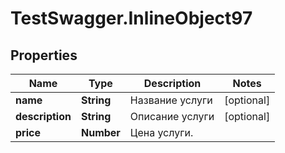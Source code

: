# TestSwagger.InlineObject97

## Properties

Name | Type | Description | Notes
------------ | ------------- | ------------- | -------------
**name** | **String** | Название услуги | [optional] 
**description** | **String** | Описание услуги | [optional] 
**price** | **Number** | Цена услуги. | 


